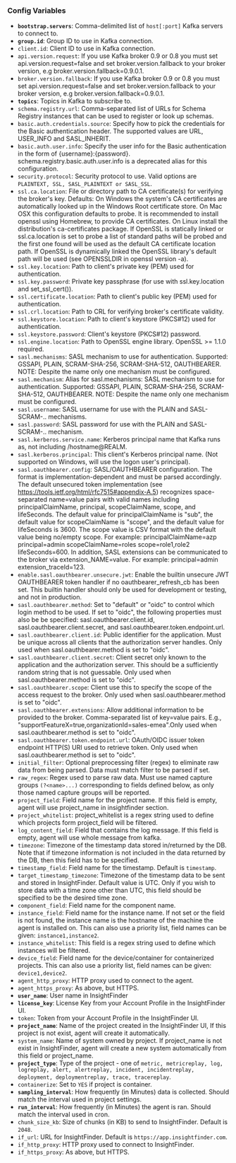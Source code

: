 ### Config Variables
* **`bootstrap.servers`**: Comma-delimited list of `host[:port]` Kafka servers to connect to.
* **`group.id`**: Group ID to use in Kafka connection.
* `client.id`: Client ID to use in Kafka connection.
* `api.version.request`: If you use Kafka broker 0.9 or 0.8 you must set api.version.request=false and set broker.version.fallback to your broker version, e.g broker.version.fallback=0.9.0.1.
* `broker.version.fallback`: If you use Kafka broker 0.9 or 0.8 you must set api.version.request=false and set broker.version.fallback to your broker version, e.g broker.version.fallback=0.9.0.1.
* **`topics`**: Topics in Kafka to subscribe to.
* `schema.registry.url`: Comma-separated list of URLs for Schema Registry instances that can be used to register or look up schemas.
* `basic.auth.credentials.source`: Specify how to pick the credentials for the Basic authentication header. The supported values are URL, USER_INFO and SASL_INHERIT.
* `basic.auth.user.info`: Specify the user info for the Basic authentication in the form of {username}:{password}. schema.registry.basic.auth.user.info is a deprecated alias for this configuration.
* `security.protocol`: Security protocol to use. Valid options are `PLAINTEXT, SSL, SASL_PLAINTEXT or SASL_SSL`.
* `ssl.ca.location`: File or directory path to CA certificate(s) for verifying the broker's key. Defaults: On Windows the system's CA certificates are automatically looked up in the Windows Root certificate store. On Mac OSX this configuration defaults to probe. It is recommended to install openssl using Homebrew, to provide CA certificates. On Linux install the distribution's ca-certificates package. If OpenSSL is statically linked or ssl.ca.location is set to probe a list of standard paths will be probed and the first one found will be used as the default CA certificate location path. If OpenSSL is dynamically linked the OpenSSL library's default path will be used (see OPENSSLDIR in openssl version -a).
* `ssl.key.location`: Path to client's private key (PEM) used for authentication.
* `ssl.key.password`: Private key passphrase (for use with ssl.key.location and set_ssl_cert()).
* `ssl.certificate.location`: Path to client's public key (PEM) used for authentication.
* `ssl.crl.location`: Path to CRL for verifying broker's certificate validity.
* `ssl.keystore.location`: Path to client's keystore (PKCS#12) used for authentication.
* `ssl.keystore.password`: Client's keystore (PKCS#12) password.
* `ssl.engine.location`: Path to OpenSSL engine library. OpenSSL >= 1.1.0 required.
* `sasl.mechanisms`: SASL mechanism to use for authentication. Supported: GSSAPI, PLAIN, SCRAM-SHA-256, SCRAM-SHA-512, OAUTHBEARER. NOTE: Despite the name only one mechanism must be configured.
* `sasl.mechanism`: Alias for sasl.mechanisms: SASL mechanism to use for authentication. Supported: GSSAPI, PLAIN, SCRAM-SHA-256, SCRAM-SHA-512, OAUTHBEARER. NOTE: Despite the name only one mechanism must be configured.
* `sasl.username`: SASL username for use with the PLAIN and SASL-SCRAM-.. mechanisms.
* `sasl.password`: SASL password for use with the PLAIN and SASL-SCRAM-.. mechanism.
* `sasl.kerberos.service.name`: Kerberos principal name that Kafka runs as, not including /hostname@REALM.
* `sasl.kerberos.principal`: This client's Kerberos principal name. (Not supported on Windows, will use the logon user's principal).
* `sasl.oauthbearer.config`: SASL/OAUTHBEARER configuration. The format is implementation-dependent and must be parsed accordingly. The default unsecured token implementation (see https://tools.ietf.org/html/rfc7515#appendix-A.5) recognizes space-separated name=value pairs with valid names including principalClaimName, principal, scopeClaimName, scope, and lifeSeconds. The default value for principalClaimName is "sub", the default value for scopeClaimName is "scope", and the default value for lifeSeconds is 3600. The scope value is CSV format with the default value being no/empty scope. For example: principalClaimName=azp principal=admin scopeClaimName=roles scope=role1,role2 lifeSeconds=600. In addition, SASL extensions can be communicated to the broker via extension_NAME=value. For example: principal=admin extension_traceId=123.
* `enable.sasl.oauthbearer.unsecure.jwt`: Enable the builtin unsecure JWT OAUTHBEARER token handler if no oauthbearer_refresh_cb has been set. This builtin handler should only be used for development or testing, and not in production.
* `sasl.oauthbearer.method`: Set to "default" or "oidc" to control which login method to be used. If set to "oidc", the following properties must also be be specified: sasl.oauthbearer.client.id, sasl.oauthbearer.client.secret, and sasl.oauthbearer.token.endpoint.url.
* `sasl.oauthbearer.client.id`: Public identifier for the application. Must be unique across all clients that the authorization server handles. Only used when sasl.oauthbearer.method is set to "oidc".
* `sasl.oauthbearer.client.secret`: Client secret only known to the application and the authorization server. This should be a sufficiently random string that is not guessable. Only used when sasl.oauthbearer.method is set to "oidc".
* `sasl.oauthbearer.scope`: Client use this to specify the scope of the access request to the broker. Only used when sasl.oauthbearer.method is set to "oidc".
* `sasl.oauthbearer.extensions`: Allow additional information to be provided to the broker. Comma-separated list of key=value pairs. E.g., "supportFeatureX=true,organizationId=sales-emea".Only used when sasl.oauthbearer.method is set to "oidc".
* `sasl.oauthbearer.token.endpoint.url`: OAuth/OIDC issuer token endpoint HTTP(S) URI used to retrieve token. Only used when sasl.oauthbearer.method is set to "oidc".
* `initial_filter`: Optional preprocessing filter (regex) to eliminate raw data from being parsed. Data must match filter to be parsed if set.
* `raw_regex`: Regex used to parse raw data. Must use named capture groups `(?<name>...)` corresponding to fields defined below, as only those named capture groups will be reported.
* `project_field`: Field name for the project name. If this field is empty, agent will use project_name in insightfinder section. 
* `project_whitelist`: project_whitelist is a regex string used to define which projects form project_field will be filtered.
* `log_content_field`: Field that contains the log message. If this field is empty, agent will use whole message from kafka. 
* `timezone`: Timezone of the timestamp data stored in/returned by the DB. Note that if timezone information is not included in the data returned by the DB, then this field has to be specified. 
* `timestamp_field`: Field name for the timestamp. Default is `timestamp`.
* `target_timestamp_timezone`: Timezone of the timestamp data to be sent and stored in InsightFinder. Default value is UTC. Only if you wish to store data with a time zone other than UTC, this field should be specified to be the desired time zone.
* `component_field`: Field name for the component name.
* `instance_field`: Field name for the instance name. If not set or the field is not found, the instance name is the hostname of the machine the agent is installed on. This can also use a priority list, field names can be given: `instance1,instance2`.
* `instance_whitelist`: This field is a regex string used to define which instances will be filtered.
* `device_field`: Field name for the device/container for containerized projects. This can also use a priority list, field names can be given: `device1,device2`.
* `agent_http_proxy`: HTTP proxy used to connect to the agent.
* `agent_https_proxy`: As above, but HTTPS.
* **`user_name`**: User name in InsightFinder
* **`license_key`**: License Key from your Account Profile in the InsightFinder UI. 
* `token`: Token from your Account Profile in the InsightFinder UI. 
* **`project_name`**: Name of the project created in the InsightFinder UI, If this project is not exist, agent will create it automatically.
* `system_name`: Name of system owned by project. If project_name is not exist in InsightFinder, agent will create a new system automatically from this field or project_name. 
* **`project_type`**: Type of the project - one of `metric, metricreplay, log, logreplay, alert, alertreplay, incident, incidentreplay, deployment, deploymentreplay, trace, tracereplay`.
* `containerize`: Set to `YES` if project is container.
* **`sampling_interval`**: How frequently (in Minutes) data is collected. Should match the interval used in project settings.
* **`run_interval`**: How frequently (in Minutes) the agent is ran. Should match the interval used in cron.
* `chunk_size_kb`: Size of chunks (in KB) to send to InsightFinder. Default is `2048`.
* `if_url`: URL for InsightFinder. Default is `https://app.insightfinder.com`.
* `if_http_proxy`: HTTP proxy used to connect to InsightFinder.
* `if_https_proxy`: As above, but HTTPS.

